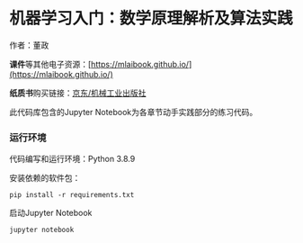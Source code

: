 # 机器学习入门：数学原理解析及算法实践

作者：董政

**课件**等其他电子资源：[https://mlaibook.github.io/](https://mlaibook.github.io/)

**纸质书**购买链接：[京东/机械工业出版社](https://item.jd.com/13733932.html)

此代码库包含的Jupyter Notebook为各章节动手实践部分的练习代码。

### 运行环境

代码编写和运行环境：Python 3.8.9

安装依赖的软件包：
```
pip install -r requirements.txt
```

启动Jupyter Notebook
```
jupyter notebook
```

